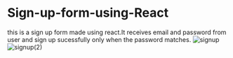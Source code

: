 # Sign-up-form-using-React
this is a sign up form made using react.It receives email and password from user and sign up sucessfully only when the password matches.
![signup](https://user-images.githubusercontent.com/115480641/235290382-414aa929-6d43-45ec-9bfc-5a1eff15f00e.png)
![signup(2)](https://user-images.githubusercontent.com/115480641/235290465-fffd9430-8dc8-4f8e-8ef7-2a46a213f915.png)
